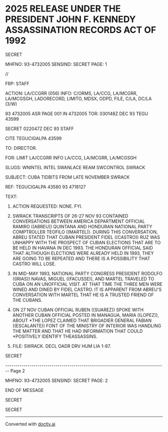 # 2025 RELEASE UNDER THE PRESIDENT JOHN F. KENNEDY ASSASSINATION RECORDS ACT OF 1992

SECRET

MHFNO: 93-4732005 SENSIND: SECRET PAGE: 1

//

FRP: STAFF

ACTION: LA/CCGRR (056) INFO: C/ORMS, LA/CCG, LA/MCGRR, LA/MCGSGH, LADORECORD, LIMITO, MDSX, ODPD, FILE, C/LA, DC/LA (3/W)

93 4732005 ASR PAGE 001 IN 4732005
TOR: 030148Z DEC 93 TEGU 43599

SECRET 022047Z DEC 93 STAFF

CITE TEGUCIGALPA 43599

TO: DIRECTOR.

FOR: LIMIT LA/CCGRR INFO LA/CCG, LA/MCGRR, LA/MCGSGH

SLUGS: WNINTEL INTEL SWANLACE REAM SWCONTROL SWRACK

SUBJECT: CUBA TIDBITS FROM LATE NOVEMBER SWRACK

REF: TEGUCIGALPA 43580 93 4718127

TEXT:

1. ACTION REQUESTED: NONE. FYI.

2. SWRACK TRANSCRIPTS OF 26-27 NOV 93 CONTAINED CONVERSATIONS BETWEEN AMERICA DEPARTMENT OFFICIAL RAMIRO ((ABREU)) QUINTANA AND HONDURAN NATIONAL PARTY COMPTROLLER TEOFILO ((MARTEL)). DURING THIS CONVERSATION, ABREU STATED THAT CUBAN PRESIDENT FIDEL ((CASTRO)) RUZ WAS UNHAPPY WITH THE PROSPECT OF CUBAN ELECTIONS THAT ARE TO BE HELD IN HAVANA IN DEC 1993. THE HONDURAN OFFICIAL SAID THAT ALTHOUGH ELECTIONS WERE ALREADY HELD IN 1993, THEY ARE GOING TO BE REPEATED AND THERE IS A POSSIBILITY THAT CASTRO WILL LOSE.

3. IN MID-MAY 1993, NATIONAL PARTY CONGRESS PRESIDENT RODOLFO ((IRIAS)) NAVAS, MIGUEL ((FACUSSE)), AND MARTEL TRAVELED TO CUBA ON AN UNOFFICIAL VISIT. AT THAT TIME THE THREE MEN WERE WINED AND DINED BY FIDEL CASTRO. IT IS APPARENT FROM ABREU'S CONVERSATION WITH MARTEL THAT HE IS A TRUSTED FRIEND OF THE CUBANS.

4. ON 27 NOV CUBAN OFFICIAL RUBEN ((SUAREZ)) SPOKE WITH ANOTHER CUBAN OFFICIAL POSTED IN MANAGUA, MARIA ((LOPEZ)), ABOUT *THE<KENNEDY ASSASSINATION.> LOPEZ CLAIMED THAT BRIGADIER GENERAL FABIAN ((ESCALANTE)) FONT OF THE MINISTRY OF INTERIOR WAS HANDLING THE MATTER AND THAT HE HAD INFORMATION THAT COULD *POSITIVELY IDENTIFY THE<KENNEDY>ASSASSINS.

5. FILE: SWRACK. DECL OADR DRV HUM LIA 1-87.

SECRET


-------------------------------------------------------------------------------- Page 2

MHFNO: 93-4732005 SENSIND: SECRET PAGE: 2

END OF MESSAGE

SECRET

SECRET


---
Converted with [doctly.ai](https://doctly.ai)